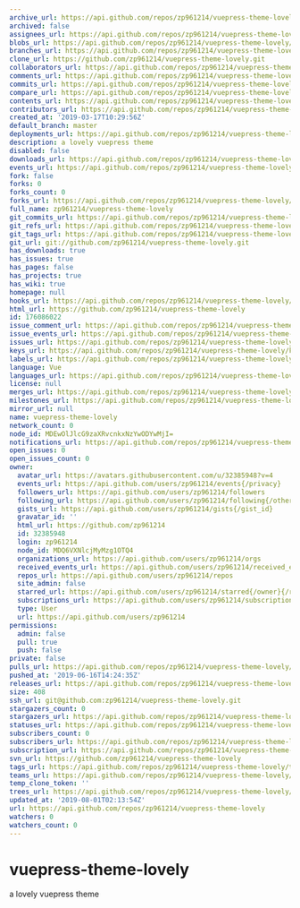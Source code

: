 ```yaml
---
archive_url: https://api.github.com/repos/zp961214/vuepress-theme-lovely/{archive_format}{/ref}
archived: false
assignees_url: https://api.github.com/repos/zp961214/vuepress-theme-lovely/assignees{/user}
blobs_url: https://api.github.com/repos/zp961214/vuepress-theme-lovely/git/blobs{/sha}
branches_url: https://api.github.com/repos/zp961214/vuepress-theme-lovely/branches{/branch}
clone_url: https://github.com/zp961214/vuepress-theme-lovely.git
collaborators_url: https://api.github.com/repos/zp961214/vuepress-theme-lovely/collaborators{/collaborator}
comments_url: https://api.github.com/repos/zp961214/vuepress-theme-lovely/comments{/number}
commits_url: https://api.github.com/repos/zp961214/vuepress-theme-lovely/commits{/sha}
compare_url: https://api.github.com/repos/zp961214/vuepress-theme-lovely/compare/{base}...{head}
contents_url: https://api.github.com/repos/zp961214/vuepress-theme-lovely/contents/{+path}
contributors_url: https://api.github.com/repos/zp961214/vuepress-theme-lovely/contributors
created_at: '2019-03-17T10:29:56Z'
default_branch: master
deployments_url: https://api.github.com/repos/zp961214/vuepress-theme-lovely/deployments
description: a lovely vuepress theme
disabled: false
downloads_url: https://api.github.com/repos/zp961214/vuepress-theme-lovely/downloads
events_url: https://api.github.com/repos/zp961214/vuepress-theme-lovely/events
fork: false
forks: 0
forks_count: 0
forks_url: https://api.github.com/repos/zp961214/vuepress-theme-lovely/forks
full_name: zp961214/vuepress-theme-lovely
git_commits_url: https://api.github.com/repos/zp961214/vuepress-theme-lovely/git/commits{/sha}
git_refs_url: https://api.github.com/repos/zp961214/vuepress-theme-lovely/git/refs{/sha}
git_tags_url: https://api.github.com/repos/zp961214/vuepress-theme-lovely/git/tags{/sha}
git_url: git://github.com/zp961214/vuepress-theme-lovely.git
has_downloads: true
has_issues: true
has_pages: false
has_projects: true
has_wiki: true
homepage: null
hooks_url: https://api.github.com/repos/zp961214/vuepress-theme-lovely/hooks
html_url: https://github.com/zp961214/vuepress-theme-lovely
id: 176086022
issue_comment_url: https://api.github.com/repos/zp961214/vuepress-theme-lovely/issues/comments{/number}
issue_events_url: https://api.github.com/repos/zp961214/vuepress-theme-lovely/issues/events{/number}
issues_url: https://api.github.com/repos/zp961214/vuepress-theme-lovely/issues{/number}
keys_url: https://api.github.com/repos/zp961214/vuepress-theme-lovely/keys{/key_id}
labels_url: https://api.github.com/repos/zp961214/vuepress-theme-lovely/labels{/name}
language: Vue
languages_url: https://api.github.com/repos/zp961214/vuepress-theme-lovely/languages
license: null
merges_url: https://api.github.com/repos/zp961214/vuepress-theme-lovely/merges
milestones_url: https://api.github.com/repos/zp961214/vuepress-theme-lovely/milestones{/number}
mirror_url: null
name: vuepress-theme-lovely
network_count: 0
node_id: MDEwOlJlcG9zaXRvcnkxNzYwODYwMjI=
notifications_url: https://api.github.com/repos/zp961214/vuepress-theme-lovely/notifications{?since,all,participating}
open_issues: 0
open_issues_count: 0
owner:
  avatar_url: https://avatars.githubusercontent.com/u/32385948?v=4
  events_url: https://api.github.com/users/zp961214/events{/privacy}
  followers_url: https://api.github.com/users/zp961214/followers
  following_url: https://api.github.com/users/zp961214/following{/other_user}
  gists_url: https://api.github.com/users/zp961214/gists{/gist_id}
  gravatar_id: ''
  html_url: https://github.com/zp961214
  id: 32385948
  login: zp961214
  node_id: MDQ6VXNlcjMyMzg1OTQ4
  organizations_url: https://api.github.com/users/zp961214/orgs
  received_events_url: https://api.github.com/users/zp961214/received_events
  repos_url: https://api.github.com/users/zp961214/repos
  site_admin: false
  starred_url: https://api.github.com/users/zp961214/starred{/owner}{/repo}
  subscriptions_url: https://api.github.com/users/zp961214/subscriptions
  type: User
  url: https://api.github.com/users/zp961214
permissions:
  admin: false
  pull: true
  push: false
private: false
pulls_url: https://api.github.com/repos/zp961214/vuepress-theme-lovely/pulls{/number}
pushed_at: '2019-06-16T14:24:35Z'
releases_url: https://api.github.com/repos/zp961214/vuepress-theme-lovely/releases{/id}
size: 408
ssh_url: git@github.com:zp961214/vuepress-theme-lovely.git
stargazers_count: 0
stargazers_url: https://api.github.com/repos/zp961214/vuepress-theme-lovely/stargazers
statuses_url: https://api.github.com/repos/zp961214/vuepress-theme-lovely/statuses/{sha}
subscribers_count: 0
subscribers_url: https://api.github.com/repos/zp961214/vuepress-theme-lovely/subscribers
subscription_url: https://api.github.com/repos/zp961214/vuepress-theme-lovely/subscription
svn_url: https://github.com/zp961214/vuepress-theme-lovely
tags_url: https://api.github.com/repos/zp961214/vuepress-theme-lovely/tags
teams_url: https://api.github.com/repos/zp961214/vuepress-theme-lovely/teams
temp_clone_token: ''
trees_url: https://api.github.com/repos/zp961214/vuepress-theme-lovely/git/trees{/sha}
updated_at: '2019-08-01T02:13:54Z'
url: https://api.github.com/repos/zp961214/vuepress-theme-lovely
watchers: 0
watchers_count: 0
---
```


# vuepress-theme-lovely
a lovely vuepress theme
